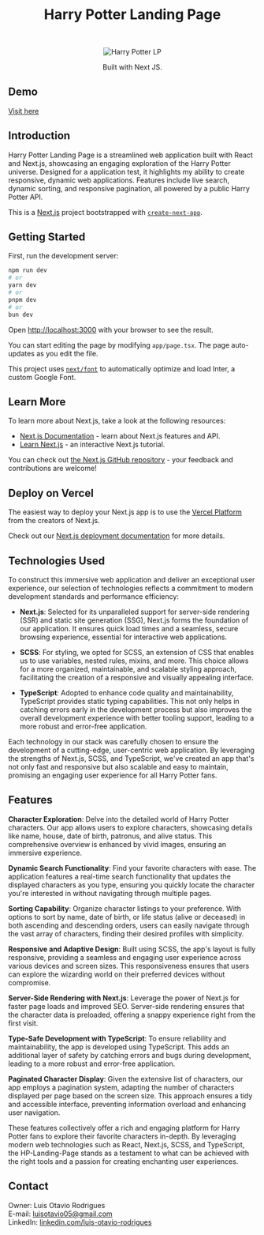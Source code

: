 <h1 align="center"> Harry Potter Landing Page </h1> <br>
<p align="center">
    <img src="https://i.pinimg.com/originals/e9/2a/fb/e92afb35108413659dedb97a488c2a57.png" alt="Harry Potter LP">
</p>

<p align="center">
 Built with Next JS.
</p>

## Demo

[Visit here](https://hp-landing-page-jet.vercel.app/)

## Introduction

Harry Potter Landing Page is a streamlined web application built with React and Next.js, showcasing an engaging exploration of the Harry Potter universe. Designed for a application test, it highlights my ability to create responsive, dynamic web applications. Features include live search, dynamic sorting, and responsive pagination, all powered by a public Harry Potter API.

This is a [Next.js](https://nextjs.org/) project bootstrapped with [`create-next-app`](https://github.com/vercel/next.js/tree/canary/packages/create-next-app).

## Getting Started

First, run the development server:

```bash
npm run dev
# or
yarn dev
# or
pnpm dev
# or
bun dev
```

Open [http://localhost:3000](http://localhost:3000) with your browser to see the result.

You can start editing the page by modifying `app/page.tsx`. The page auto-updates as you edit the file.

This project uses [`next/font`](https://nextjs.org/docs/basic-features/font-optimization) to automatically optimize and load Inter, a custom Google Font.

## Learn More

To learn more about Next.js, take a look at the following resources:

- [Next.js Documentation](https://nextjs.org/docs) - learn about Next.js features and API.
- [Learn Next.js](https://nextjs.org/learn) - an interactive Next.js tutorial.

You can check out [the Next.js GitHub repository](https://github.com/vercel/next.js/) - your feedback and contributions are welcome!

## Deploy on Vercel

The easiest way to deploy your Next.js app is to use the [Vercel Platform](https://vercel.com/new?utm_medium=default-template&filter=next.js&utm_source=create-next-app&utm_campaign=create-next-app-readme) from the creators of Next.js.

Check out our [Next.js deployment documentation](https://nextjs.org/docs/deployment) for more details.

## Technologies Used

<p>To construct this immersive web application and deliver an exceptional user experience, our selection of technologies reflects a commitment to modern development standards and performance efficiency:</p>

- **Next.js**: Selected for its unparalleled support for server-side rendering (SSR) and static site generation (SSG), Next.js forms the foundation of our application. It ensures quick load times and a seamless, secure browsing experience, essential for interactive web applications.<br />

- **SCSS**: For styling, we opted for SCSS, an extension of CSS that enables us to use variables, nested rules, mixins, and more. This choice allows for a more organized, maintainable, and scalable styling approach, facilitating the creation of a responsive and visually appealing interface.<br />

- **TypeScript**: Adopted to enhance code quality and maintainability, TypeScript provides static typing capabilities. This not only helps in catching errors early in the development process but also improves the overall development experience with better tooling support, leading to a more robust and error-free application.<br />

<p>Each technology in our stack was carefully chosen to ensure the development of a cutting-edge, user-centric web application. By leveraging the strengths of Next.js, SCSS, and TypeScript, we've created an app that's not only fast and responsive but also scalable and easy to maintain, promising an engaging user experience for all Harry Potter fans.</p>

## Features

**Character Exploration**: Delve into the detailed world of Harry Potter characters. Our app allows users to explore characters, showcasing details like name, house, date of birth, patronus, and alive status. This comprehensive overview is enhanced by vivid images, ensuring an immersive experience.<br />

**Dynamic Search Functionality**: Find your favorite characters with ease. The application features a real-time search functionality that updates the displayed characters as you type, ensuring you quickly locate the character you're interested in without navigating through multiple pages.<br />

**Sorting Capability**: Organize character listings to your preference. With options to sort by name, date of birth, or life status (alive or deceased) in both ascending and descending orders, users can easily navigate through the vast array of characters, finding their desired profiles with simplicity.<br />

**Responsive and Adaptive Design**: Built using SCSS, the app's layout is fully responsive, providing a seamless and engaging user experience across various devices and screen sizes. This responsiveness ensures that users can explore the wizarding world on their preferred devices without compromise.<br />

**Server-Side Rendering with Next.js**: Leverage the power of Next.js for faster page loads and improved SEO. Server-side rendering ensures that the character data is preloaded, offering a snappy experience right from the first visit.<br />

**Type-Safe Development with TypeScript**: To ensure reliability and maintainability, the app is developed using TypeScript. This adds an additional layer of safety by catching errors and bugs during development, leading to a more robust and error-free application.<br />

**Paginated Character Display**: Given the extensive list of characters, our app employs a pagination system, adapting the number of characters displayed per page based on the screen size. This approach ensures a tidy and accessible interface, preventing information overload and enhancing user navigation.<br />

These features collectively offer a rich and engaging platform for Harry Potter fans to explore their favorite characters in-depth. By leveraging modern web technologies such as React, Next.js, SCSS, and TypeScript, the HP-Landing-Page stands as a testament to what can be achieved with the right tools and a passion for creating enchanting user experiences.

## Contact

Owner: Luis Otavio Rodrigues <br />
E-mail: luisotavio05@gmail.com  <br />
LinkedIn: [linkedin.com/luis-otavio-rodrigues](https://www.linkedin.com/in/luis-otavio-rodrigues/)

